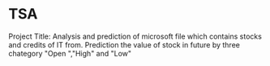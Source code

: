 # TSA
Project Title: Analysis and prediction of microsoft file which contains stocks and credits of IT from. Prediction the value of stock in future by three chategory "Open ","High" and "Low"
